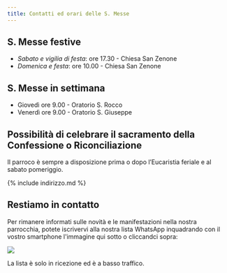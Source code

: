 ```yaml
---
title: Contatti ed orari delle S. Messe
---
```




## S. Messe festive

* *Sabato e vigilia di festa*:	ore 17.30 - Chiesa San Zenone
* *Domenica e festa*:		ore 10.00 - Chiesa San Zenone


## S. Messe in settimana

* Giovedì ore 9.00  - Oratorio S. Rocco
* Venerdì ore 9.00 - Oratorio S. Giuseppe


## Possibilità di celebrare il sacramento della Confessione o Riconciliazione

Il parroco è sempre a disposizione prima o dopo l’Eucaristia feriale e al sabato pomeriggio.


{% include indirizzo.md %}

## Restiamo in contatto

Per rimanere informati sulle novità e le manifestazioni nella nostra parrocchia, potete iscrivervi 
alla nostra lista WhatsApp inquadrando con il vostro smartphone l'immagine qui sotto o cliccandci sopra:

<a href="https://chat.whatsapp.com/JqZW2ExD6aS6vmUpJ6xoNd">
<img src="/assets/images/base/qr_whatsapp_informazioni.png">
</a>

La lista è solo in ricezione ed è a basso traffico.

